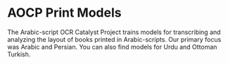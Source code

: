 # AOCP Print Models

The Arabic-script OCR Catalyst Project trains models for transcribing and analyzing the layout of books printed in Arabic-scripts. Our primary focus was Arabic and Persian. You can also find models for Urdu and Ottoman Turkish.
